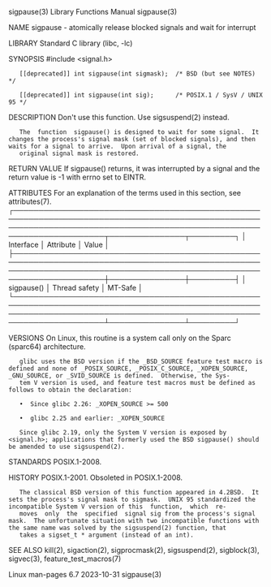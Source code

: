 sigpause(3)                                                                               Library Functions Manual                                                                              sigpause(3)

NAME
       sigpause - atomically release blocked signals and wait for interrupt

LIBRARY
       Standard C library (libc, -lc)

SYNOPSIS
       #include <signal.h>

       [[deprecated]] int sigpause(int sigmask);  /* BSD (but see NOTES) */

       [[deprecated]] int sigpause(int sig);      /* POSIX.1 / SysV / UNIX 95 */

DESCRIPTION
       Don't use this function.  Use sigsuspend(2) instead.

       The  function  sigpause() is designed to wait for some signal.  It changes the process's signal mask (set of blocked signals), and then waits for a signal to arrive.  Upon arrival of a signal, the
       original signal mask is restored.

RETURN VALUE
       If sigpause() returns, it was interrupted by a signal and the return value is -1 with errno set to EINTR.

ATTRIBUTES
       For an explanation of the terms used in this section, see attributes(7).
       ┌────────────────────────────────────────────────────────────────────────────────────────────────────────────────────────────────────────────────────────────────────────┬───────────────┬─────────┐
       │ Interface                                                                                                                                                              │ Attribute     │ Value   │
       ├────────────────────────────────────────────────────────────────────────────────────────────────────────────────────────────────────────────────────────────────────────┼───────────────┼─────────┤
       │ sigpause()                                                                                                                                                             │ Thread safety │ MT-Safe │
       └────────────────────────────────────────────────────────────────────────────────────────────────────────────────────────────────────────────────────────────────────────┴───────────────┴─────────┘

VERSIONS
       On Linux, this routine is a system call only on the Sparc (sparc64) architecture.

       glibc uses the BSD version if the _BSD_SOURCE feature test macro is defined and none of _POSIX_SOURCE, _POSIX_C_SOURCE, _XOPEN_SOURCE, _GNU_SOURCE, or _SVID_SOURCE is defined.  Otherwise, the Sys‐
       tem V version is used, and feature test macros must be defined as follows to obtain the declaration:

       •  Since glibc 2.26: _XOPEN_SOURCE >= 500

       •  glibc 2.25 and earlier: _XOPEN_SOURCE

       Since glibc 2.19, only the System V version is exposed by <signal.h>; applications that formerly used the BSD sigpause() should be amended to use sigsuspend(2).

STANDARDS
       POSIX.1-2008.

HISTORY
       POSIX.1-2001.  Obsoleted in POSIX.1-2008.

       The classical BSD version of this function appeared in 4.2BSD.  It sets the process's signal mask to sigmask.  UNIX 95 standardized the incompatible System V version of this  function,  which  re‐
       moves  only  the  specified  signal sig from the process's signal mask.  The unfortunate situation with two incompatible functions with the same name was solved by the sigsuspend(2) function, that
       takes a sigset_t * argument (instead of an int).

SEE ALSO
       kill(2), sigaction(2), sigprocmask(2), sigsuspend(2), sigblock(3), sigvec(3), feature_test_macros(7)

Linux man-pages 6.7                                                                              2023-10-31                                                                                     sigpause(3)
